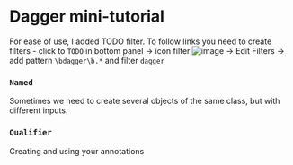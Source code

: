 # Dagger mini-tutorial

For ease of use, I added TODO filter. To follow links you need to create filters -
 click to `TODO` in bottom panel -> icon filter ![image](https://user-images.githubusercontent.com/121166010/214673108-b36497d7-85a4-4086-8beb-c6e8dbe297ad.png) -> Edit Filters -> add pattern `\bdagger\b.*` and filter `dagger` 

### `Named` 
Sometimes we need to create several objects of the same class, but with different inputs.

### `Qualifier`
Creating and using your annotations